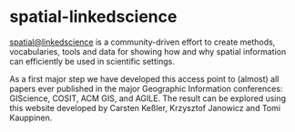 # spatial-linkedscience

[spatial@linkedscience](http://linkedscience.org/spatial/) is a community-driven effort to create methods, vocabularies, tools and data for showing how and why spatial information can efficiently be used in scientific settings.

As a first major step we have developed this access point to (almost) all papers ever published in the major Geographic Information conferences: GIScience, COSIT, ACM GIS, and AGILE. The result can be explored using this website developed by Carsten Keßler, Krzysztof Janowicz and Tomi Kauppinen.

